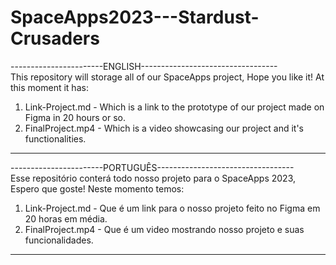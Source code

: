 # SpaceApps2023---Stardust-Crusaders

-----------------------ENGLISH---------------------------------- <br>
This repository will storage all of our SpaceApps project, Hope you like it!
At this moment it has:
1. Link-Project.md - Which is a link to the prototype of our project made on Figma in 20 hours or so.
2. FinalProject.mp4 - Which is a video showcasing our project and it's functionalities.
----------------------------------------------------------------

-----------------------PORTUGUÊS---------------------------------- <br>
Esse repositório conterá todo nosso projeto para o SpaceApps 2023, Espero que goste!
Neste momento temos:
1. Link-Project.md - Que é um link para o nosso projeto feito no Figma em 20 horas em média.
2. FinalProject.mp4 - Que é um video mostrando nosso projeto e suas funcionalidades.
------------------------------------------------------------------
